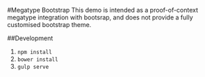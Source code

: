 #Megatype Bootstrap 
This demo is intended as a proof-of-context megatype integration with bootsrap, and does not provide a fully customised bootstrap theme.

##Development

1. `npm install`
2. `bower install`
3. `gulp serve`
